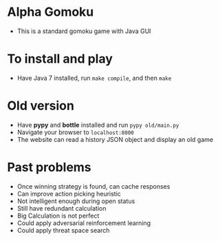 # Alpha Gomoku

- This is a standard gomoku game with Java GUI

# To install and play

- Have Java 7 installed, run `make compile`, and then `make`

# Old version

- Have **pypy** and **bottle** installed and run `pypy old/main.py`
- Navigate your browser to `localhost:8000`
- The website can read a history JSON object and display an old game

# Past problems

- Once winning strategy is found, can cache responses
- Can improve action picking heuristic
- Not intelligent enough during open status
- Still have redundant calculation
- Big Calculation is not perfect
- Could apply adversarial reinforcement learning
- Could apply threat space search
